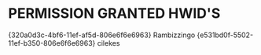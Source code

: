 # PERMISSION GRANTED HWID'S
{320a0d3c-4bf6-11ef-af5d-806e6f6e6963} Rambizzingo
{e531bd0f-5502-11ef-b350-806e6f6e6963} cilekes
